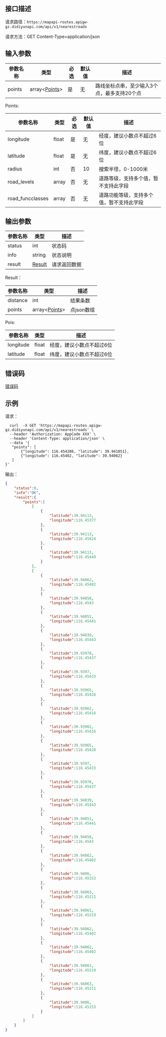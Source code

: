 ## 接口描述
请求路径：`https://mapapi-routes.apigw-gz.didiyunapi.com/api/v1/nearestroads`

请求方法：GET Content-Type=application/json
## 输入参数
|参数名称 | 类型 | 必选 | 默认值 | 描述|
|--------|-----|-----|-----|-----|
|points  | array<[Points](#Points)> | 是 | 无 |路线坐标点串，至少输入3个点，最多支持20个点|

<span id="Points"></span>
Points:

|参数名称  | 类型 | 必选| 默认值 |  描述 |  
|--------|-----|-----|-----|-----|
|longitude            | float         |是 | 无 |经度，建议小数点不超过6位 |
|latitude             | float         |是 | 无 |纬度，建议小数点不超过6位 |
|radius               | int           |否 | 10 |搜索半径，0-1000米|
|road_levels          | array<int>  |否 | 无 |道路等级，支持多个值，暂不支持此字段 |
|road_funcclasses     | array<int>  |否 | 无 |道路功能等级，支持多个值，暂不支持此字段|


## 输出参数
|参数名称  | 类型 | 描述|
|--------|-----|-----|
|status  | int               |状态码 |
|info    |string             |状态说明	|
|result  | [Result](#Result) |请求返回数据 |

<span id="Result"></span>
Result：

|参数名称  | 类型 | 描述 |
|--------|-----|-----|
|distance | int | 结果条数 |
|points   | array<[Points](#Points)> | 点json数组|

<span id="Points"></span>
Pois:

|参数名称  | 类型 | 描述 | 
|--------|-----|-----|
|longitude  | float  | 经度，建议小数点不超过6位 |
|latitude   | float  | 纬度，建议小数点不超过6位 |

## 错误码
[错误码](/static/apimarket-docs/services/地图/错误码.md#errorCode)

## 示例

请求：
``` shell  
  curl  -X GET 'https://mapapi-routes.apigw-gz.didiyunapi.com/api/v1/nearestroads' \
  --header 'Authorization: AppCode XXX' \
  --header 'Content-Type: application/json' \
  --data '{
   "points": [
       {"longitude": 116.454286, "latitude": 39.941051},
       {"longitude": 116.45402, "latitude": 39.94062}
   ]
}'
```
输出：
``` json
{
    "status":0,
    "info":"OK",
    "result":{
        "points":[
            [
                {
                    "latitude":39.94113,
                    "longitude":116.45377
                },
                {
                    "latitude":39.94113,
                    "longitude":116.45424
                },
                {
                    "latitude":39.94113,
                    "longitude":116.45449
                }
            ],
            [
                {
                    "latitude":39.94062,
                    "longitude":116.45402
                },
                {
                    "latitude":39.94058,
                    "longitude":116.4543
                },
                {
                    "latitude":39.94051,
                    "longitude":116.45441
                },
                {
                    "latitude":39.94039,
                    "longitude":116.45443
                },
                {
                    "latitude":39.93978,
                    "longitude":116.45437
                },
                {
                    "latitude":39.9397,
                    "longitude":116.45433
                },
                {
                    "latitude":39.93965,
                    "longitude":116.45428
                },
                {
                    "latitude":39.93962,
                    "longitude":116.45416
                },
                {
                    "latitude":39.93962,
                    "longitude":116.45416
                },
                {
                    "latitude":39.93965,
                    "longitude":116.45428
                },
                {
                    "latitude":39.9397,
                    "longitude":116.45433
                },
                {
                    "latitude":39.93978,
                    "longitude":116.45437
                },
                {
                    "latitude":39.94039,
                    "longitude":116.45443
                },
                {
                    "latitude":39.94051,
                    "longitude":116.45441
                },
                {
                    "latitude":39.94058,
                    "longitude":116.4543
                },
                {
                    "latitude":39.94062,
                    "longitude":116.45402
                },
                {
                    "latitude":39.9406,
                    "longitude":116.45153
                },
                {
                    "latitude":39.94063,
                    "longitude":116.45211
                },
                {
                    "latitude":39.94061,
                    "longitude":116.45319
                },
                {
                    "latitude":39.94062,
                    "longitude":116.45402
                },
                {
                    "latitude":39.94062,
                    "longitude":116.45402
                },
                {
                    "latitude":39.94061,
                    "longitude":116.45319
                },
                {
                    "latitude":39.94063,
                    "longitude":116.45211
                },
                {
                    "latitude":39.9406,
                    "longitude":116.45153
                }
            ]
        ]
    }
}
```
